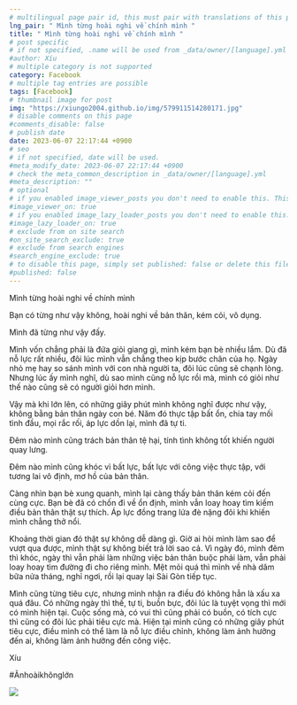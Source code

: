 ```yaml
---
# multilingual page pair id, this must pair with translations of this page. (This name must be unique)
lng_pair: " Mình từng hoài nghi về chính mình "
title: " Mình từng hoài nghi về chính mình "
# post specific
# if not specified, .name will be used from _data/owner/[language].yml
#author: Xíu
# multiple category is not supported
category: Facebook
# multiple tag entries are possible
tags: [Facebook]
# thumbnail image for post
img: "https://xiungo2004.github.io/img/579911514280171.jpg"
# disable comments on this page
#comments_disable: false
# publish date
date: 2023-06-07 22:17:44 +0900
# seo
# if not specified, date will be used.
#meta_modify_date: 2023-06-07 22:17:44 +0900
# check the meta_common_description in _data/owner/[language].yml
#meta_description: ""
# optional
# if you enabled image_viewer_posts you don't need to enable this. This is only if image_viewer_posts = false
#image_viewer_on: true
# if you enabled image_lazy_loader_posts you don't need to enable this. This is only if image_lazy_loader_posts = false
#image_lazy_loader_on: true
# exclude from on site search
#on_site_search_exclude: true
# exclude from search engines
#search_engine_exclude: true
# to disable this page, simply set published: false or delete this file
#published: false
---
```

Mình từng hoài nghi về chính mình

Bạn có từng như vậy không, hoài nghi về bản thân, kém cỏi, vô dụng.

Mình đã từng như vậy đấy.

Mình vốn chẳng phải là đứa giỏi giang gì, mình kém bạn bè nhiều lắm. Dù đã nỗ lực rất nhiều, đôi lúc mình vẫn chẳng theo kịp bước chân của họ. Ngày nhỏ mẹ hay so sánh mình với con nhà người ta, đôi lúc cũng sẽ chạnh lòng. Nhưng lúc ấy mình nghĩ, dù sao mình cũng nỗ lực rồi mà, mình có giỏi như thế nào cũng sẽ có người giỏi hơn mình.

Vậy mà khi lớn lên, có những giây phút mình không nghĩ được như vậy, không bằng bản thân ngày con bé. Năm đó thực tập bất ổn, chia tay mối tình đầu, mọi rắc rối, áp lực dồn lại, mình đã tự ti.

Đêm nào mình cũng trách bản thân tệ hại, tính tình không tốt khiến người quay lưng.

Đêm nào mình cũng khóc vì bất lực, bất lực với công việc thực tập, với tương lai vô định, mơ hồ của bản thân.

Càng nhìn bạn bè xung quanh, mình lại càng thấy bản thân kém cỏi đến cùng cực. Bạn bè đã có chốn đi về ổn định, mình vẫn loay hoay tìm kiếm điều bản thân thật sự thích. Áp lực đồng trang lứa đè nặng đôi khi khiến mình chẳng thở nổi. 

Khoảng thời gian đó thật sự không dễ dàng gì. Giờ ai hỏi mình làm sao để vượt qua được, mình thật sự không biết trả lời sao cả. Vì ngày đó, mình đêm thì khóc, ngày thì vẫn phải làm những việc bản thân buộc phải làm, vẫn phải loay hoay tìm đường đi cho riêng mình. Mệt mỏi quá thì mình về nhà dăm bữa nửa tháng, nghỉ ngơi, rồi lại quay lại Sài Gòn tiếp tục. 

Mình cũng từng tiêu cực, nhưng mình nhận ra điều đó không hẳn là xấu xa quá đâu. Có những ngày thì thế, tự ti, buồn bực, đôi lúc là tuyệt vọng thì mới có mình hiện tại. Cuộc sống mà, có vui thì cũng phải có buồn, có tích cực thì cũng có đôi lúc phải tiêu cực mà. Hiện tại mình cũng có những giây phút tiêu cực, điều mình có thể làm là nỗ lực điều chỉnh, không làm ảnh hưởng đến ai, không làm ảnh hưởng đến công việc.

Xíu

#Ănhoàikhônglớn
<!-- outline-end -->
<img src= "https://xiungo2004.github.io/img/579911514280171.jpg">
